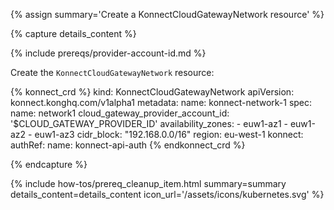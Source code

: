 {% assign summary='Create a KonnectCloudGatewayNetwork resource' %}

{% capture details_content %}

{% include prereqs/provider-account-id.md %}

Create the `KonnectCloudGatewayNetwork` resource:
<!-- vale off -->
{% konnect_crd %}
kind: KonnectCloudGatewayNetwork
apiVersion: konnect.konghq.com/v1alpha1
metadata:
  name: konnect-network-1
spec:
  name: network1
  cloud_gateway_provider_account_id: '$CLOUD_GATEWAY_PROVIDER_ID'
  availability_zones:
    - euw1-az1
    - euw1-az2
    - euw1-az3
  cidr_block: "192.168.0.0/16"
  region: eu-west-1
  konnect:
    authRef:
      name: konnect-api-auth
{% endkonnect_crd %}
<!-- vale on -->
{% endcapture %}

{% include how-tos/prereq_cleanup_item.html summary=summary details_content=details_content icon_url='/assets/icons/kubernetes.svg' %}